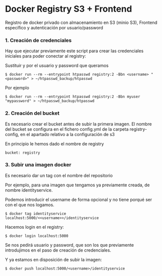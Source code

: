 # Docker Registry S3 + Frontend

Registro de docker privado con almacenamiento en S3 (minio S3), Frontend específico y autenticación por usuario/password

### 1. Creación de credenciales

Hay que ejecutar previamente este script para crear las credenciales iniciales para poder conectar al registry:

Sustituir <username> y <password> por el usuario y password que queramos

``` shell
$ docker run --rm --entrypoint htpasswd registry:2 -Bbn <username> "<password>" > ~/htpasswd_backup/htpasswd
```

Por ejemplo

``` shell
$ docker run --rm --entrypoint htpasswd registry:2 -Bbn myuser "mypassword" > ~/htpasswd_backup/htpasswd
```

### 2. Creación del bucket

Es necesario crear el bucket antes de subir la primera imagen. El nombre del bucket se configura en el fichero config.yml de la carpeta registry-config, en el apartado relativo a la configuración de s3

En principio le hemos dado el nombre de registry

```shell
bucket: registry
```

### 3. Subir una imagen docker

Es necesario dar un tag con el nombre del repositorio

Por ejemplo, para una imagen que tengamos ya previamente creada, de nombre identityservice.

Podemos introducir el username de forma opcional y no tiene porqué ser con el que nos logamos.

```shell
$ docker tag identityservice localhost:5000/<<username>>/identityservice
```

Hacemos login en el registry:

```shell
$ docker login localhost:5000
```

Se nos pedirá usuario y password, que son los que previamente introdujimos en el paso de creación de credenciales.

Y ya estamos en disposición de subir la imagen:

```shell
$ docker push localhost:5000/<username>/identityservice
```



